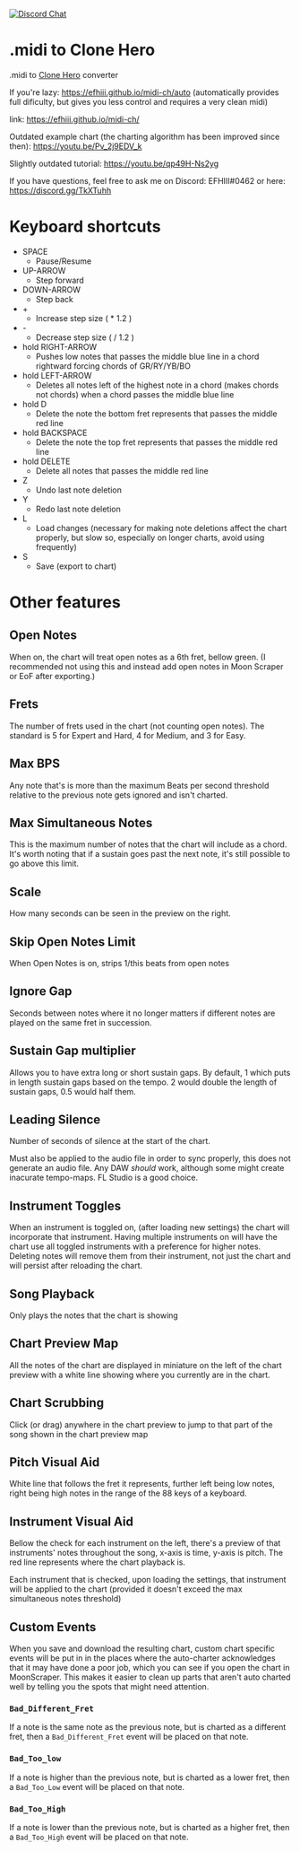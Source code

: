 [![Discord Chat](https://img.shields.io/discord/631676095661342752.svg)](https://discord.gg/jepY2DkJkZ)
# .midi to Clone Hero
.midi to [Clone Hero](https://clonehero.net/) converter

If you're lazy: https://efhiii.github.io/midi-ch/auto (automatically provides full dificulty, but gives you less control and requires a very clean midi)

link: https://efhiii.github.io/midi-ch/

Outdated example chart (the charting algorithm has been improved since then): https://youtu.be/Pv_2j9EDV_k

Slightly outdated tutorial: https://youtu.be/qp49H-Ns2yg

If you have questions, feel free to ask me on Discord: EFHIII#0462 or here: https://discord.gg/TkXTuhh

# Keyboard shortcuts
- SPACE
  - Pause/Resume
- UP-ARROW
  - Step forward
- DOWN-ARROW
  - Step back
- \+
  - Increase step size ( * 1.2 )
- \-
  - Decrease step size ( / 1.2 )
- hold RIGHT-ARROW
  - Pushes low notes that passes the middle blue line in a chord rightward forcing chords of GR/RY/YB/BO
- hold LEFT-ARROW
  - Deletes all notes left of the highest note in a chord (makes chords not chords) when a chord passes the middle blue line
- hold D
  - Delete the note the bottom fret represents that passes the middle red line
- hold BACKSPACE
  - Delete the note the top fret represents that passes the middle red line
- hold DELETE
  - Delete all notes that passes the middle red line
- Z
  - Undo last note deletion
- Y
  - Redo last note deletion
- L
  - Load changes (necessary for making note deletions affect the chart properly, but slow so, especially on longer charts, avoid using frequently)
- S
  - Save (export to chart)

# Other features
## Open Notes
When on, the chart will treat open notes as a 6th fret, bellow green. (I recommended not using this and instead add open notes in Moon Scraper or EoF after exporting.)

## Frets
The number of frets used in the chart (not counting open notes). The standard is 5 for Expert and Hard, 4 for Medium, and 3 for Easy.

## Max BPS
Any note that's is more than the maximum Beats per second threshold relative to the previous note gets ignored and isn't charted.

## Max Simultaneous Notes
This is the maximum number of notes that the chart will include as a chord. It's worth noting that if a sustain goes past the next note, it's still possible to go above this limit.

## Scale
How many seconds can be seen in the preview on the right.

## Skip Open Notes Limit
When Open Notes is on, strips 1/this beats from open notes

## Ignore Gap
Seconds between notes where it no longer matters if different notes are played on the same fret in succession.

## Sustain Gap multiplier
Allows you to have extra long or short sustain gaps. By default, 1 which puts in  length sustain gaps based on the tempo. 2 would double the length of sustain gaps, 0.5 would half them.

## Leading Silence
Number of seconds of silence at the start of the chart.

Must also be applied to the audio file in order to sync properly, this does not generate an audio file. Any DAW *should* work, although some might create inacurate tempo-maps. FL Studio is a good choice.

## Instrument Toggles
When an instrument is toggled on, (after loading new settings) the chart will incorporate that instrument. Having multiple instruments on will have the chart use all toggled instruments with a preference for higher notes. Deleting notes will remove them from their instrument, not just the chart and will persist after reloading the chart.

## Song Playback
Only plays the notes that the chart is showing

## Chart Preview Map
All the notes of the chart are displayed in miniature on the left of the chart preview with a white line showing where you currently are in the chart.

## Chart Scrubbing
Click (or drag) anywhere in the chart preview to jump to that part of the song shown in the chart preview map

## Pitch Visual Aid
White line that follows the fret it represents, further left being low notes, right being high notes in the range of the 88 keys of a keyboard.

## Instrument Visual Aid
Bellow the check for each instrument on the left, there's a preview of that instruments' notes throughout the song, x-axis is time, y-axis is pitch. The red line represents where the chart playback is.

Each instrument that is checked, upon loading the settings, that instrument will be applied to the chart (provided it doesn't exceed the max simultaneous notes threshold)

## Custom Events
When you save and download the resulting chart, custom chart specific events will be put in in the places where the auto-charter acknowledges that it may have done a poor job, which you can see if you open the chart in MoonScraper. This makes it easier to clean up parts that aren't auto charted well by telling you the spots that might need attention.

### `Bad_Different_Fret`
If a note is the same note as the previous note, but is charted as a different fret, then a `Bad_Different_Fret` event will be placed on that note.

### `Bad_Too_low`
If a note is higher than the previous note, but is charted as a lower fret, then a `Bad_Too_Low` event will be placed on that note.

### `Bad_Too_High`
If a note is lower than the previous note, but is charted as a higher fret, then a `Bad_Too_High` event will be placed on that note.

